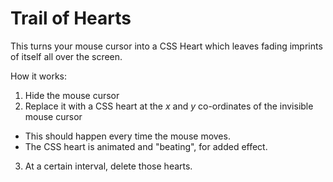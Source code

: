 # Trail of Hearts
This turns your mouse cursor into a CSS Heart which leaves fading imprints of itself all over the screen.

How it works:
1. Hide the mouse cursor
2. Replace it with a CSS heart at the *x* and *y* co-ordinates of the invisible mouse cursor
  - This should happen every time the mouse moves.
  - The CSS heart is animated and "beating", for added effect.
3. At a certain interval, delete those hearts.
